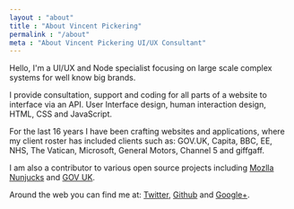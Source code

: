 ```yaml
---
layout : "about"
title : "About Vincent Pickering"
permalink : "/about"
meta : "About Vincent Pickering UI/UX Consultant"
---
```


Hello, I'm a UI/UX and Node specialist focusing on large scale complex systems for well know big brands.

I provide consultation, support and coding for all parts of a website to interface via an API. User Interface design, human interaction design, HTML, CSS and JavaScript.

For the last 16 years I have been crafting websites and applications, where my client roster has included clients such as: GOV.UK, Capita, BBC, EE, NHS, The Vatican, Microsoft, General Motors, Channel 5 and giffgaff.

I am also a contributor to various open source projects including [Mozlla Nunjucks](https://github.com/mozilla/nunjucks) and [GOV UK](https://github.com/alphagov/govuk_frontend_toolkit/).

Around the web you can find me at: <a href="{{site.author.twitter}}" itemprop="url" rel="me" title="Twitter">Twitter</a>, <a href="{{site.author.github}}"  itemprop="url" rel="me" title="Github">Github</a> and <a href="https://plus.google.com/u/0/{{site.author.googleplus}}/?rel=author" itemprop="url" rel="me" title="Google +">Google+</a>.
